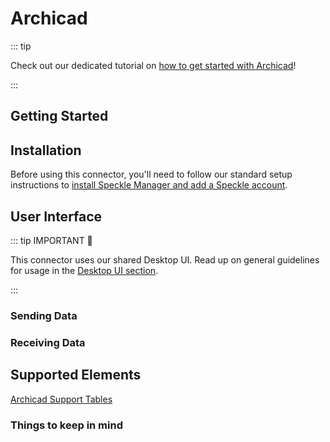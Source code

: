 # Archicad

::: tip

Check out our dedicated tutorial on [how to get started with Archicad](https://speckle.systems/tutorials/getting-started-with-speckle-for-archicad/)!

:::

## Getting Started

## Installation

Before using this connector, you'll need to follow our standard setup instructions to [install Speckle Manager and add a Speckle account](/user/manager).

## User Interface

::: tip IMPORTANT 🙌

This connector uses our shared Desktop UI. Read up on general guidelines for usage in the [Desktop UI section](/user/ui).

:::

### Sending Data

### Receiving Data

## Supported Elements

[Archicad Support Tables](/user/support-tables.html#archicad)

### Things to keep in mind
